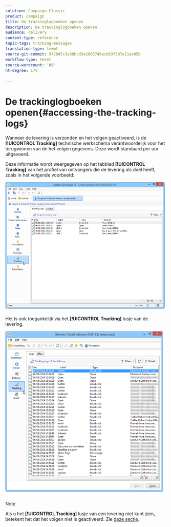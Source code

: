 ```yaml
---
solution: Campaign Classic
product: campaign
title: De trackinglogboeken openen
description: De trackinglogboeken openen
audience: delivery
content-type: reference
topic-tags: tracking-messages
translation-type: tm+mt
source-git-commit: 972885c3a38bcd3a260574bacbb3f507e11ae05b
workflow-type: tm+mt
source-wordcount: '89'
ht-degree: 17%

---
```



# De trackinglogboeken openen{#accessing-the-tracking-logs}

Wanneer de levering is verzonden en het volgen geactiveerd, is de **[!UICONTROL Tracking]** technische werkschema verantwoordelijk voor het terugwinnen van de het volgen gegevens. Deze wordt standaard per uur uitgevoerd.

Deze informatie wordt weergegeven op het tabblad **[!UICONTROL Tracking]** van het profiel van ontvangers die de levering als doel heeft, zoals in het volgende voorbeeld:

![](assets/s_ncs_user_select_tracking_tab_from_recipient.png)

Het is ook toegankelijk via het **[!UICONTROL Tracking]** lusje van de levering.

![](assets/s_ncs_user_select_tracking_tab_from_del.png)

>[!NOTE]
>
>Als u het **[!UICONTROL Tracking]** lusje van een levering niet kunt zien, betekent het dat het volgen niet is geactiveerd. Zie [deze sectie](../../delivery/using/how-to-configure-tracked-links.md).
